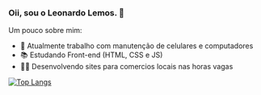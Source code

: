 ### Oii, sou o Leonardo Lemos. 👋

Um pouco sobre mim:

- 📱 Atualmente trabalho com manutenção de celulares e computadores
- 📚 Estudando Front-end (HTML, CSS e JS)
- 🧑‍💻 Desenvolvendo sites para comercios locais nas horas vagas

[![Top Langs](https://github-readme-stats.vercel.app/api/top-langs/?username=anuraghazra&hide=javascript,html)](https://github.com/anuraghazra/github-readme-stats)

